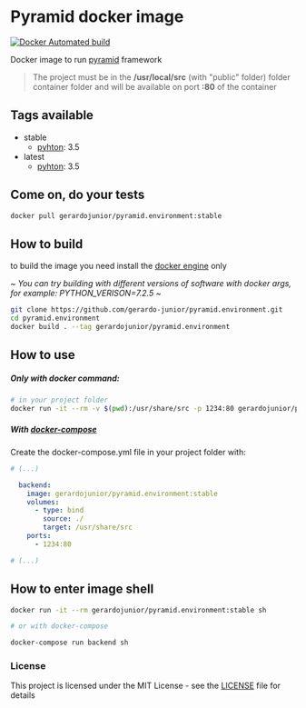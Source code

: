# Pyramid docker image 

[![Docker Automated build](https://img.shields.io/docker/automated/jrottenberg/ffmpeg.svg)](https://hub.docker.com/r/gerardojunior/pyramid.environment)

Docker image to run [pyramid](https://trypyramid.com/) framework

> The project must be in the **/usr/local/src** (with "public" folder) folder container folder and will be available on port **:80** of the container

## Tags available

- stable
  - [pyhton](https://www.python.org/): 3.5
- latest
  - [pyhton](https://www.python.org/): 3.5

## Come on, do your tests

```bash
docker pull gerardojunior/pyramid.environment:stable
```
## How to build

to build the image you need install the [docker engine](https://www.docker.com/) only

*~ You can try building with different versions of software with docker args, for example: PYTHON_VERISON=7.2.5 ~*
```bash
git clone https://github.com/gerardo-junior/pyramid.environment.git
cd pyramid.environment
docker build . --tag gerardojunior/pyramid.environment
```

## How to use

##### Only with docker command:

```bash
# in your project folder
docker run -it --rm -v $(pwd):/usr/share/src -p 1234:80 gerardojunior/pyramid.environment:stable [sh command or symfony console]
```
##### With [docker-compose](https://docs.docker.com/compose/)

Create the docker-compose.yml file  in your project folder with:

```yml
# (...)

  backend: 
    image: gerardojunior/pyramid.environment:stable
    volumes:
      - type: bind
        source: ./
        target: /usr/share/src
    ports:
      - 1234:80

# (...)
```

## How to enter image shell
 
```bash
docker run -it --rm gerardojunior/pyramid.environment:stable sh

# or with docker-compose

docker-compose run backend sh
```

### License  
This project is licensed under the MIT License - see the [LICENSE](LICENSE) file for details
